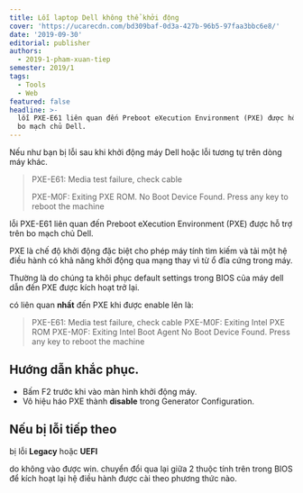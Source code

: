 ```yaml
---
title: Lỗi laptop Dell không thể khởi động
cover: 'https://ucarecdn.com/bd309baf-0d3a-427b-96b5-97faa3bbc6e8/'
date: '2019-09-30'
editorial: publisher
authors:
  - 2019-1-pham-xuan-tiep
semester: 2019/1
tags:
  - Tools
  - Web
featured: false
headline: >-
  lỗi PXE-E61 liên quan đến Preboot eXecution Environment (PXE) được hỗ trợ trên
  bo mạch chủ Dell.
---
```

Nếu như bạn bị lỗi sau khi khởi động máy Dell hoặc lỗi tương tự trên dòng máy khác.

> PXE-E61: Media test failure, check cable
> 
> PXE-M0F: Exiting PXE ROM.
> No Boot Device Found. Press any key to reboot the machine

lỗi PXE-E61 liên quan đến Preboot eXecution Environment (PXE) được hỗ trợ trên bo mạch chủ Dell.

PXE là chế độ khởi động đặc biệt cho phép máy tính tìm kiếm và tải một hệ điều hành có khả năng khởi động qua mạng thay vì từ ổ đĩa cứng trong máy.

Thường là do chúng ta khôi phục default settings trong BIOS của máy dell dẫn đến PXE được kích hoạt trở lại.

có liên quan **nhất** đến PXE khi được enable lên là:

> PXE-E61: Media test failure, check cable
> PXE-M0F: Exiting Intel PXE ROM
> PXE-M0F: Exiting Intel Boot Agent
> No Boot Device Found. Press any key to reboot the machine

## Hướng dẫn khắc phục.

- Bấm F2 trước khi vào màn hình khởi động máy.
- Vô hiệu háo PXE thành **disable** trong Generator Configuration.

## Nếu bị lỗi tiếp theo

bị lỗi **Legacy** hoặc **UEFI**

do không vào được win. chuyển đổi qua lại giữa 2 thuộc tính trên trong BIOS để kích hoạt lại hệ điều hành được cài theo phương thức nào.
